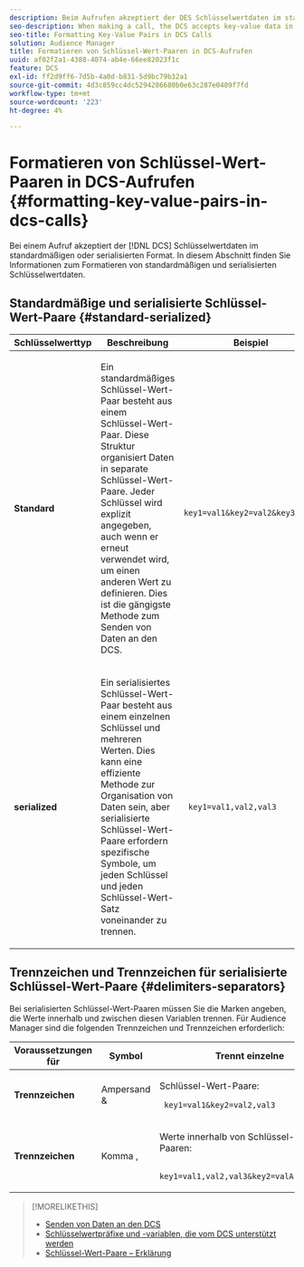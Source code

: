 ```yaml
---
description: Beim Aufrufen akzeptiert der DES Schlüsselwertdaten im standardmäßigen oder serialisierten Format. In diesem Abschnitt finden Sie Informationen zum Formatieren von standardmäßigen und serialisierten Schlüsselwertdaten.
seo-description: When making a call, the DCS accepts key-value data in standard or serialized format. Review this section for information about how to format standard and serialized key-value data.
seo-title: Formatting Key-Value Pairs in DCS Calls
solution: Audience Manager
title: Formatieren von Schlüssel-Wert-Paaren in DCS-Aufrufen
uuid: af02f2a1-4388-4074-ab4e-66ee82023f1c
feature: DCS
exl-id: ff2d9ff6-7d5b-4a0d-b831-5d9bc79b32a1
source-git-commit: 4d3c859cc4dc5294286680b0e63c287e0409f7fd
workflow-type: tm+mt
source-wordcount: '223'
ht-degree: 4%

---
```


# Formatieren von Schlüssel-Wert-Paaren in DCS-Aufrufen {#formatting-key-value-pairs-in-dcs-calls}

Bei einem Aufruf akzeptiert der [!DNL DCS] Schlüsselwertdaten im standardmäßigen oder serialisierten Format. In diesem Abschnitt finden Sie Informationen zum Formatieren von standardmäßigen und serialisierten Schlüsselwertdaten.

## Standardmäßige und serialisierte Schlüssel-Wert-Paare {#standard-serialized}

<table id="table_A220F9B359F34C6EA7B83618FC22EE3A"> 
 <thead> 
  <tr> 
   <th colname="col1" class="entry"> Schlüsselwerttyp </th> 
   <th colname="col2" class="entry"> Beschreibung </th> 
   <th colname="col3" class="entry"> Beispiel </th> 
  </tr> 
 </thead>
 <tbody> 
  <tr> 
   <td colname="col1"> <b>Standard</b> </td> 
   <td colname="col2"> <p>Ein standardmäßiges Schlüssel-Wert-Paar besteht aus einem Schlüssel-Wert-Paar. Diese Struktur organisiert Daten in separate Schlüssel-Wert-Paare. Jeder Schlüssel wird explizit angegeben, auch wenn er erneut verwendet wird, um einen anderen Wert zu definieren. Dies ist die gängigste Methode zum Senden von Daten an den DCS. </p> </td>
   <td colname="col3"> <code> key1=val1&amp;key2=val2&amp;key3=val3</code> </td>
  </tr>
  <tr> 
   <td colname="col1"> <b>serialized</b> </td> 
   <td colname="col2"> <p>Ein serialisiertes Schlüssel-Wert-Paar besteht aus einem einzelnen Schlüssel und mehreren Werten. Dies kann eine effiziente Methode zur Organisation von Daten sein, aber serialisierte Schlüssel-Wert-Paare erfordern spezifische Symbole, um jeden Schlüssel und jeden Schlüssel-Wert-Satz voneinander zu trennen. </p> </td> 
   <td colname="col3"> <code> key1=val1,val2,val3</code> </td> 
  </tr>
 </tbody>
</table>

## Trennzeichen und Trennzeichen für serialisierte Schlüssel-Wert-Paare {#delimiters-separators}

Bei serialisierten Schlüssel-Wert-Paaren müssen Sie die Marken angeben, die Werte innerhalb und zwischen diesen Variablen trennen. Für Audience Manager sind die folgenden Trennzeichen und Trennzeichen erforderlich:

<table id="table_8FD4E6B9506943AEA619D4089913ECBC"> 
 <thead> 
  <tr> 
   <th colname="col1" class="entry"> Voraussetzungen für </th> 
   <th colname="col2" class="entry"> Symbol </th> 
   <th colname="col3" class="entry"> Trennt einzelne </th> 
  </tr>
 </thead>
 <tbody> 
  <tr> 
   <td colname="col1"><b>Trennzeichen</b> </td> 
   <td colname="col2"> Ampersand &amp; </td> 
   <td colname="col3"> <p>Schlüssel-Wert-Paare: </p> <p><code> key1=val1&amp;key2=val2,val3</code> </p> </td> 
  </tr> 
  <tr> 
   <td colname="col1"><b>Trennzeichen</b> </td> 
   <td colname="col2"> Komma , </td> 
   <td colname="col3"> <p>Werte innerhalb von Schlüssel-Wert-Paaren: </p> <p><code> key1=val1,val2,val3&amp;key2=valA,valB,valC</code> </p> </td> 
  </tr> 
 </tbody> 
</table>

>[!MORELIKETHIS]
>
>* [Senden von Daten an den DCS](../../../api/dcs-intro/dcs-event-calls/dcs-url-send.md)
>* [Schlüsselwertpräfixe und -variablen, die vom DCS unterstützt werden](../../../api/dcs-intro/dcs-api-reference/dcs-keys.md)
>* [Schlüssel-Wert-Paare – Erklärung](../../../reference/key-value-pairs-explained.md)

